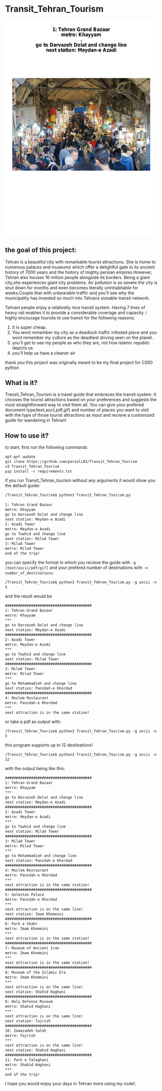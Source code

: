# Transit_Tehran_Tourism
![get real](catalog_gif.gif)
## the goal of this project:
Tehran is a beautiful city with remarkable tourist attractions. She is home to numerous palaces and museums which offer a delightful gate to its ancient history of 7000 years and the history of mighty persian empires.However, Tehran also houses 16 million people alongside its borders. Being a giant city,she experiences giant city problems. Air pollution is so severe the city is shut down for months and even becomes literally uninhabitable for weeks.Couple that with unbearable traffic and you'll see why the municipality has invested so much into Tehrans sizeable transit network.

Tehrani people enjoy a relativelly nice transit system. Having 7 lines of heavy rail enables it to provide a considerable coverage and capacity. i highly encourage tourists to use transit for the following reasons:

1. It is super cheap.
1. You wont remember my city as a deadlock traffic infested place and you wont remember my culture as the deadliest driving seen on the planet.
1. you'll get to see my people as who they are, not how islamic republic depicts us
1. you'll help us have a cleaner air

thank you
this project was originally meant to be my final project for CS50 python

## What is it?

Transit_Tehran_Tourism is a travel guide that embraces the transit system. It chooses the tourist attractions based on your preferences and suggests the most straightforward way to visit them all. You can give your prefered document type(text,ascii,pdf,gif) and number of places you want to visit with the type of those tourist attractions as input and recieve a customized guide for wandering in Tehran!

## How to use it?

to start, first run the following commands

```
apt-get update
git clone https://github.com/parsoli83/Transit_Tehran_Tourism
cd Transit_Tehran_Tourism
pip install -r requirements.txt
```

if you run Transit_Tehran_tourism without any arguments it would show you the default guide:

```
/Transit_Tehran_Tourism$ python3 Transit_Tehran_Tourism.py

1: Tehran Grand Bazaar
metro: Khayyam
go to Darvazeh Dolat and change line
next station: Meydan-e Azadi
2: Azadi Tower
metro: Meydan-e Azadi
go to Towhid and change line
next station: Milad Tower
3: Milad Tower
metro: Milad Tower
end of the trip!
```

you can specify the format in which you recieve the guide with `-g [text/ascii/pdf/gif]` and your prefered number of destinations with `-n number_of_destinations`:

```
/Transit_Tehran_Tourism$ python3 Transit_Tehran_Tourism.py -g ascii -n 5
```
and the result would be
```
########################################
1: Tehran Grand Bazaar
metro: Khayyam
***
go to Darvazeh Dolat and change line
next station: Meydan-e Azadi
########################################
2: Azadi Tower
metro: Meydan-e Azadi
***
go to Towhid and change line
next station: Milad Tower
########################################
3: Milad Tower
metro: Milad Tower
***
go to Mohammadieh and change line
next station: Panzdah-e Khordad
########################################
4: Moslem Restaurant
metro: Panzdah-e Khordad
***
next attraction is in the same station!
```
or take a pdf as output with:
```
/Transit_Tehran_Tourism$ python3 Transit_Tehran_Tourism.py -g ascii -n 5
```

this program supports up to 12 destinations!

```
/Transit_Tehran_Tourism$ python3 Transit_Tehran_Tourism.py -g ascii -n 12
```
with the output being like this:
```
########################################
1: Tehran Grand Bazaar
metro: Khayyam
***
go to Darvazeh Dolat and change line
next station: Meydan-e Azadi
########################################
2: Azadi Tower
metro: Meydan-e Azadi
***
go to Towhid and change line
next station: Milad Tower
########################################
3: Milad Tower
metro: Milad Tower
***
go to Mohammadieh and change line
next station: Panzdah-e Khordad
########################################
4: Moslem Restaurant
metro: Panzdah-e Khordad
***
next attraction is in the same station!
########################################
5: Golestan Palace
metro: Panzdah-e Khordad
***
next attraction is on the same line!
next station: Imam Khomeini
########################################
6: Park e Shahr
metro: Imam Khomeini
***
next attraction is in the same station!
########################################
7: Museum of Ancient Iran
metro: Imam Khomeini
***
next attraction is in the same station!
########################################
8: Museum of the Islamic Era
metro: Imam Khomeini
***
next attraction is on the same line!
next station: Shahid Haghani
########################################
9: Holy Defense Museum
metro: Shahid Haghani
***
next attraction is on the same line!
next station: Tajrish
########################################
10: Imamzadeh Saleh
metro: Tajrish
***
next attraction is on the same line!
next station: Shahid Haghani
########################################
11: Park e Taleghani
metro: Shahid Haghani
***
end of the trip!

```

I hope you would enjoy your days in Tehran more using my code!.












